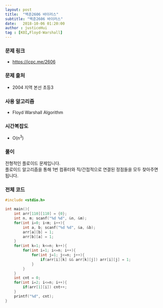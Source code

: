 ```yaml
---
layout: post
title:  "백준2606 바이러스"
subtitle: "백준2606 바이러스"
date:   2018-10-06 01:20:00
author : justiceHui
tag : [KOI,Floyd-Warshall]
---
```


### 문제 링크
* https://icpc.me/2606

### 문제 출처
* 2004 지역 본선 초등3

### 사용 알고리즘
* Floyd Warshall Algorithm

### 시간복잡도
* O(n<sup>3</sup>)

### 풀이
전형적인 플로이드 문제입니다.<br>
플로이드 알고리즘을 통해 1번 컴퓨터와 직/간접적으로 연결된 정점들을 모두 찾아주면 됩니다.

### 전체 코드
```cpp
#include <stdio.h>

int main(){
	int arr[110][110] = {0};
	int n, m; scanf("%d %d", &n, &m);
	for(int i=0; i<m; i++){
		int a, b; scanf("%d %d", &a, &b);
		arr[a][b] = 1;
		arr[b][a] = 1;
	}
	for(int k=1; k<=n; k++){
		for(int i=1; i<=n; i++){
			for(int j=1; j<=n; j++){
				if(arr[i][k] && arr[k][j]) arr[i][j] = 1;
			}
		}
	}
	int cnt = 0;
	for(int i=2; i<=n; i++){
		if(arr[1][i]) cnt++;
	}
	printf("%d", cnt);
}
```
